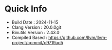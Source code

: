 # Quick Info
* Build Date : 2024-11-15
* Clang Version : 20.0.0git
* Binutils Version : 2.43.0
* Compiled Based : https://github.com/llvm/llvm-project/commit/c9719ad5
